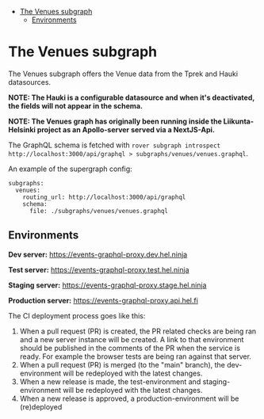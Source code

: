 <!-- START doctoc generated TOC please keep comment here to allow auto update -->
<!-- DON'T EDIT THIS SECTION, INSTEAD RE-RUN doctoc TO UPDATE -->

- [The Venues subgraph](#the-venues-subgraph)
  - [Environments](#environments)

<!-- END doctoc generated TOC please keep comment here to allow auto update -->

# The Venues subgraph

The Venues subgraph offers the Venue data from the Tprek and Hauki datasources.

**NOTE: The Hauki is a configurable datasource and when it's deactivated, the fields will not appear in the schema.**

**NOTE: The Venues graph has originally been running inside the Liikunta-Helsinki project as an Apollo-server served via a NextJS-Api.**

The GraphQL schema is fetched with `rover subgraph introspect http://localhost:3000/api/graphql > subgraphs/venues/venues.graphql`.

An example of the supergraph config:

```
subgraphs:
  venues:
    routing_url: http://localhost:3000/api/graphql
    schema:
      file: ./subgraphs/venues/venues.graphql
```

## Environments

**Dev server:** https://events-graphql-proxy.dev.hel.ninja

**Test server:** https://events-graphql-proxy.test.hel.ninja

**Staging server:** https://events-graphql-proxy.stage.hel.ninja

**Production server:** https://events-graphql-proxy.api.hel.fi

The CI deployment process goes like this:

1. When a pull request (PR) is created, the PR related checks are being ran and a new server instance will be created. A link to that environment should be published in the comments of the PR when the service is ready. For example the browser tests are being ran against that server.
2. When a pull request (PR) is merged (to the "main" branch), the dev-environment will be redeployed with the latest changes.
3. When a new release is made, the test-environment and staging-environment will be redeployed with the latest changes.
4. When a new release is approved, a production-environment will be (re)deployed
